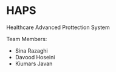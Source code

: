 # HAPS

Healthcare Advanced Prottection System

Team Members:

- Sina Razaghi
- Davood Hoseini
- Kiumars Javan
